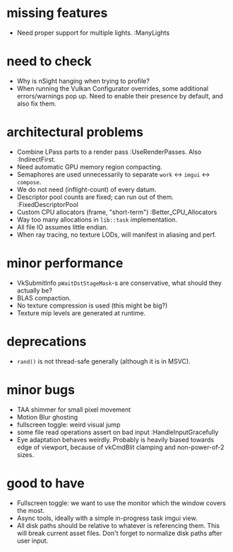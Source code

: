 # missing features
- Need proper support for multiple lights. :ManyLights

# need to check
- Why is nSight hanging when trying to profile?
- When running the Vulkan Configurator overrides, some additional errors/warnings
    pop up. Need to enable their presence by default, and also fix them.

# architectural problems
- Combine LPass parts to a render pass :UseRenderPasses. Also :IndirectFirst.
- Need automatic GPU memory region compacting.
- Semaphores are used unnecessarily to separate `work` <-> `imgui` <-> `compose`.
- We do not need (inflight-count) of every datum.
- Descriptor pool counts are fixed; can run out of them. :FixedDescriptorPool
- Custom CPU allocators (frame, "short-term") :Better_CPU_Allocators
- Way too many allocations in  `lib::task` implementation.
- All file IO assumes little endian.
- When ray tracing, no texture LODs, will manifest in aliasing and perf.

# minor performance
- VkSubmitInfo `pWaitDstStageMask`-s are conservative, what should they actually be?
- BLAS compaction.
- No texture compression is used (this might be big?)
- Texture mip levels are generated at runtime.

# deprecations
- `rand()` is not thread-safe generally (although it is in MSVC).

# minor bugs
- TAA shimmer for small pixel movement
- Motion Blur ghosting
- fullscreen toggle: weird visual jump
- some file read operations assert on bad input :HandleInputGracefully
- Eye adaptation behaves weirdly. Probably is heavily biased towards edge
    of viewport, because of vkCmdBlit clamping and non-power-of-2 sizes.

# good to have
- Fullscreen toggle: we want to use the monitor which the window covers the most.
- Async tools, ideally with a simple in-progress task imgui view.
- All disk paths should be relative to whatever is referencing them.
    This will break current asset files.
    Don't forget to normalize disk paths after user input.
